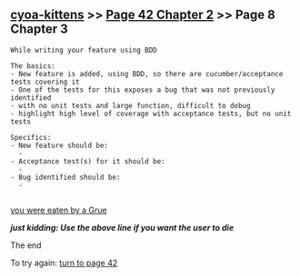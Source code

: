 ## [cyoa-kittens](../page-0/README.md) >> [Page 42 Chapter 2](../page-42/README.md) >> Page 8 Chapter 3

```
While writing your feature using BDD
```

```
The basics:
- New feature is added, using BDD, so there are cucumber/acceptance tests covering it
- One of the tests for this exposes a bug that was not previously identified
- with no unit tests and large function, difficult to debug
- highlight high level of coverage with acceptance tests, but no unit tests

Specifics:
- New feature should be:
  - 
- Acceptance test(s) for it should be:
  - 
- Bug identified should be:
  - 
  

```
[you were eaten by a Grue](https://en.wikipedia.org/wiki/Grue_(monster))


___just kidding: Use the above line if you want the user to die___

The end

To try again: [turn to page 42](../page-42/README.md)

